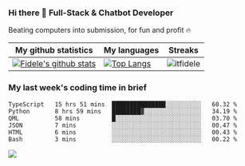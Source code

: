 ### Hi there 👋 Full-Stack & Chatbot Developer
<p>Beating computers into submission, for fun and profit 🔥</p>

|My github statistics|My languages|Streaks|
|-|-|-|
|[![Fidele's github stats](https://github-readme-stats.vercel.app/api?username=itfidele&count_private=true&show_icons=true&theme=dark&hide_title=true)](https://github.com/itfidele)|[![Top Langs](https://github-readme-stats.vercel.app/api/top-langs/?username=itfidele&show_icons=true&langs_count=10&theme=dark&layout=compact&hide_title=true)](https://github.com/itfidele)|![itfidele](https://github-readme-streak-stats.herokuapp.com/?user=itfidele&theme=dark)

### My last week's coding time in brief
<!--START_SECTION:waka-->

```text
TypeScript   15 hrs 51 mins  ███████████████░░░░░░░░░░   60.32 %
Python       8 hrs 59 mins   ████████▓░░░░░░░░░░░░░░░░   34.19 %
QML          58 mins         █░░░░░░░░░░░░░░░░░░░░░░░░   03.70 %
JSON         7 mins          ░░░░░░░░░░░░░░░░░░░░░░░░░   00.47 %
HTML         6 mins          ░░░░░░░░░░░░░░░░░░░░░░░░░   00.43 %
Bash         3 mins          ░░░░░░░░░░░░░░░░░░░░░░░░░   00.22 %
```

<!--END_SECTION:waka-->

![](https://komarev.com/ghpvc/?username=itfidele)
